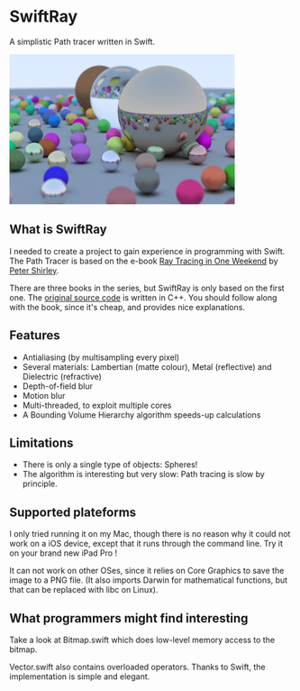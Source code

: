 # SwiftRay
A simplistic Path tracer written in Swift.

![Sample image produced by SwiftRay](doc/Image.png)

## What is SwiftRay
I needed to create a project to gain experience in programming with Swift. The Path Tracer is based on the e-book [Ray Tracing in One Weekend](https://www.amazon.com/Ray-Tracing-Weekend-Minibooks-Book-ebook/dp/B01B5AODD8) by [Peter Shirley](http://in1weekend.blogspot.fr).

There are three books in the series, but SwiftRay is only based on the first one. The [original source code](https://github.com/petershirley/raytracinginoneweekend) is written in C++. You should follow along with the book, since it's cheap, and provides nice explanations.

## Features
- Antialiasing (by multisampling every pixel)
- Several materials: Lambertian (matte colour), Metal (reflective) and Dielectric (refractive)
- Depth-of-field blur
- Motion blur
- Multi-threaded, to exploit multiple cores
- A Bounding Volume Hierarchy algorithm speeds-up calculations

## Limitations
- There is only a single type of objects: Spheres!
- The algorithm is interesting but very slow: Path tracing is slow by principle.

## Supported plateforms
I only tried running it on my Mac, though there is no reason why it could not work on a iOS device, except that it runs through the command line. Try it on your brand new iPad Pro !

It can not work on other OSes, since it relies on Core Graphics to save the image to a PNG file. (It also imports Darwin for mathematical functions, but that can be replaced with libc on Linux).

## What programmers might find interesting
Take a look at Bitmap.swift which does low-level memory access to the bitmap. 

Vector.swift also contains overloaded operators. Thanks to Swift, the implementation is simple and elegant.
